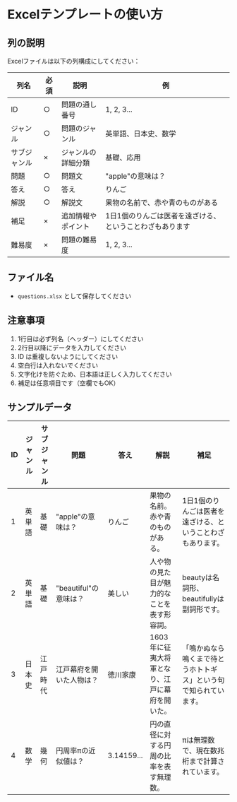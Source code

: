 # Excelテンプレートの使い方

## 列の説明

Excelファイルは以下の列構成にしてください：

| 列名 | 必須 | 説明 | 例 |
|------|------|------|-----|
| ID | ○ | 問題の通し番号 | 1, 2, 3... |
| ジャンル | ○ | 問題のジャンル | 英単語、日本史、数学 |
| サブジャンル | × | ジャンルの詳細分類 | 基礎、応用 |
| 問題 | ○ | 問題文 | "apple"の意味は？ |
| 答え | ○ | 答え | りんご |
| 解説 | ○ | 解説文 | 果物の名前で、赤や青のものがある |
| 補足 | × | 追加情報やポイント | 1日1個のりんごは医者を遠ざける、ということわざもあります |
| 難易度 | × | 問題の難易度 | 1, 2, 3... |

## ファイル名
- `questions.xlsx` として保存してください

## 注意事項
1. 1行目は必ず列名（ヘッダー）にしてください
2. 2行目以降にデータを入力してください
3. ID は重複しないようにしてください
4. 空白行は入れないでください
5. 文字化けを防ぐため、日本語は正しく入力してください
6. 補足は任意項目です（空欄でもOK）

## サンプルデータ

| ID | ジャンル | サブジャンル | 問題 | 答え | 解説 | 補足 |
|----|---------|-------------|------|------|------|------|
| 1 | 英単語 | 基礎 | "apple"の意味は？ | りんご | 果物の名前。赤や青のものがある。 | 1日1個のりんごは医者を遠ざける、ということわざもあります。 |
| 2 | 英単語 | 基礎 | "beautiful"の意味は？ | 美しい | 人や物の見た目が魅力的なことを表す形容詞。 | beautyは名詞形、beautifullyは副詞形です。 |
| 3 | 日本史 | 江戸時代 | 江戸幕府を開いた人物は？ | 徳川家康 | 1603年に征夷大将軍となり、江戸に幕府を開いた。 | 「鳴かぬなら鳴くまで待とうホトトギス」という句で知られています。 |
| 4 | 数学 | 幾何 | 円周率πの近似値は？ | 3.14159... | 円の直径に対する円周の比率を表す無理数。 | πは無理数で、現在数兆桁まで計算されています。 |